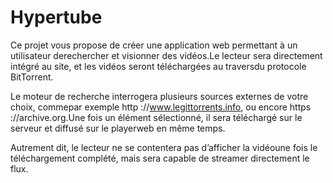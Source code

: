 # Hypertube

Ce projet vous propose de créer une application web permettant à un utilisateur derechercher et visionner des vidéos.Le lecteur sera directement intégré au site, et les vidéos seront téléchargées au traversdu protocole BitTorrent.

Le moteur de recherche interrogera plusieurs sources externes de votre choix, commepar exemple http ://www.legittorrents.info, ou encore https ://archive.org.Une fois un élément sélectionné, il sera téléchargé sur le serveur et diffusé sur le playerweb en même temps.

Autrement dit, le lecteur ne se contentera pas d’afficher la vidéoune fois le téléchargement complété, mais sera capable de streamer directement le flux.
